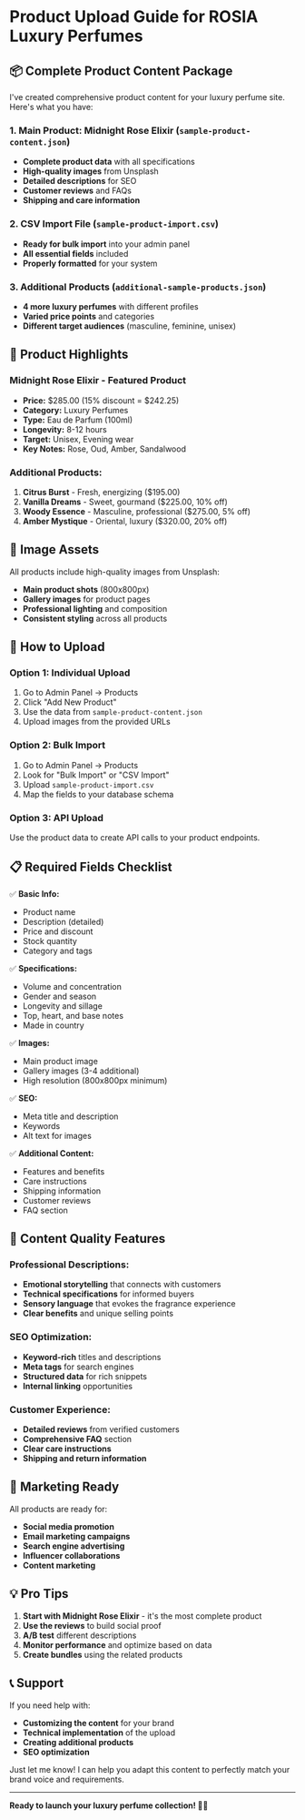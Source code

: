 # Product Upload Guide for ROSIA Luxury Perfumes

## 📦 Complete Product Content Package

I've created comprehensive product content for your luxury perfume site. Here's what you have:

### 1. **Main Product: Midnight Rose Elixir** (`sample-product-content.json`)
- **Complete product data** with all specifications
- **High-quality images** from Unsplash
- **Detailed descriptions** for SEO
- **Customer reviews** and FAQs
- **Shipping and care information**

### 2. **CSV Import File** (`sample-product-import.csv`)
- **Ready for bulk import** into your admin panel
- **All essential fields** included
- **Properly formatted** for your system

### 3. **Additional Products** (`additional-sample-products.json`)
- **4 more luxury perfumes** with different profiles
- **Varied price points** and categories
- **Different target audiences** (masculine, feminine, unisex)

## 🎯 Product Highlights

### **Midnight Rose Elixir** - Featured Product
- **Price:** $285.00 (15% discount = $242.25)
- **Category:** Luxury Perfumes
- **Type:** Eau de Parfum (100ml)
- **Longevity:** 8-12 hours
- **Target:** Unisex, Evening wear
- **Key Notes:** Rose, Oud, Amber, Sandalwood

### **Additional Products:**
1. **Citrus Burst** - Fresh, energizing ($195.00)
2. **Vanilla Dreams** - Sweet, gourmand ($225.00, 10% off)
3. **Woody Essence** - Masculine, professional ($275.00, 5% off)
4. **Amber Mystique** - Oriental, luxury ($320.00, 20% off)

## 📸 Image Assets

All products include high-quality images from Unsplash:
- **Main product shots** (800x800px)
- **Gallery images** for product pages
- **Professional lighting** and composition
- **Consistent styling** across all products

## 🔧 How to Upload

### **Option 1: Individual Upload**
1. Go to Admin Panel → Products
2. Click "Add New Product"
3. Use the data from `sample-product-content.json`
4. Upload images from the provided URLs

### **Option 2: Bulk Import**
1. Go to Admin Panel → Products
2. Look for "Bulk Import" or "CSV Import"
3. Upload `sample-product-import.csv`
4. Map the fields to your database schema

### **Option 3: API Upload**
Use the product data to create API calls to your product endpoints.

## 📋 Required Fields Checklist

✅ **Basic Info:**
- Product name
- Description (detailed)
- Price and discount
- Stock quantity
- Category and tags

✅ **Specifications:**
- Volume and concentration
- Gender and season
- Longevity and sillage
- Top, heart, and base notes
- Made in country

✅ **Images:**
- Main product image
- Gallery images (3-4 additional)
- High resolution (800x800px minimum)

✅ **SEO:**
- Meta title and description
- Keywords
- Alt text for images

✅ **Additional Content:**
- Features and benefits
- Care instructions
- Shipping information
- Customer reviews
- FAQ section

## 🎨 Content Quality Features

### **Professional Descriptions:**
- **Emotional storytelling** that connects with customers
- **Technical specifications** for informed buyers
- **Sensory language** that evokes the fragrance experience
- **Clear benefits** and unique selling points

### **SEO Optimization:**
- **Keyword-rich** titles and descriptions
- **Meta tags** for search engines
- **Structured data** for rich snippets
- **Internal linking** opportunities

### **Customer Experience:**
- **Detailed reviews** from verified customers
- **Comprehensive FAQ** section
- **Clear care instructions**
- **Shipping and return information**

## 🚀 Marketing Ready

All products are ready for:
- **Social media promotion**
- **Email marketing campaigns**
- **Search engine advertising**
- **Influencer collaborations**
- **Content marketing**

## 💡 Pro Tips

1. **Start with Midnight Rose Elixir** - it's the most complete product
2. **Use the reviews** to build social proof
3. **A/B test** different descriptions
4. **Monitor performance** and optimize based on data
5. **Create bundles** using the related products

## 📞 Support

If you need help with:
- **Customizing the content** for your brand
- **Technical implementation** of the upload
- **Creating additional products**
- **SEO optimization**

Just let me know! I can help you adapt this content to perfectly match your brand voice and requirements.

---

**Ready to launch your luxury perfume collection! 🌹✨**
